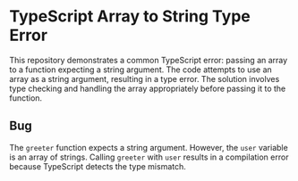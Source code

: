 # TypeScript Array to String Type Error

This repository demonstrates a common TypeScript error: passing an array to a function expecting a string argument.  The code attempts to use an array as a string argument, resulting in a type error. The solution involves type checking and handling the array appropriately before passing it to the function.

## Bug

The `greeter` function expects a string argument. However, the `user` variable is an array of strings. Calling `greeter` with `user` results in a compilation error because TypeScript detects the type mismatch.